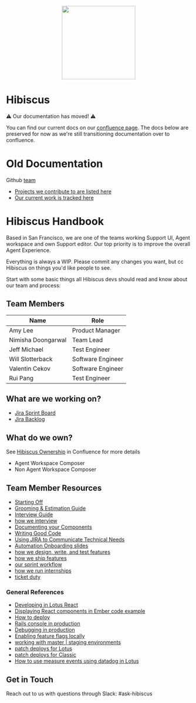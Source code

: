 <p align="center">
  <img src="https://github.com/zendesk/hibiscus/blob/master/images/hibiscus%20-%20white%402x.png" width="200" height="200">
</p>

# Hibiscus
⚠️ Our documentation has moved! ⚠️

You can find our current docs on our [confluence page](https://zendesk.atlassian.net/wiki/spaces/Hib/overview?homepageId=4834726662).
The docs below are preserved for now as we're still transitioning documentation over to confluence.

# Old Documentation

Github [team](https://github.com/orgs/zendesk/teams/hibiscus/members)

* [Projects we contribute to are listed here](https://github.com/orgs/zendesk/teams/hibiscus/repositories)
* [Our current work is tracked here](https://zendesk.atlassian.net/secure/RapidBoard.jspa)


# Hibiscus Handbook
Based in San Francisco, we are one of the teams working Support UI, Agent workspace and own Support editor. Our top priority is to improve the overall Agent Experience.

Everything is always a WIP. Please commit any changes you want, but cc Hibiscus on things you'd like people to see.

Start with some basic things all Hibiscus devs should read and know about our team and process:

## Team Members

| Name              | Role              |
| -------------     | ----------------- |
| Amy Lee           | Product Manager   |
| Nimisha Doongarwal| Team Lead         |
| Jeff Michael      | Test Engineer     |
| Will Slotterback  | Software Engineer |
| Valentin Cekov    | Software Engineer |
| Rui Pang          | Test Engineer     |


## What are we working on?

- [Jira Sprint Board](https://zendesk.atlassian.net/projects/HIB)
- [Jira Backlog](https://zendesk.atlassian.net/jira/software/projects/HIB/boards/2167/backlog)

## What do we own?

See [Hibiscus Ownership](https://zendesk.atlassian.net/wiki/spaces/ENG/pages/4756865758/Hibiscus+Ownership) in Confluence for more details

- Agent Workspace Composer
- Non Agent Workspace Composer

## Team Member Resources

* [Starting Off](/starting-off.md)
* [Grooming & Estimation Guide](/estimation.md)
* [Interview Guide](https://zendesk.atlassian.net/wiki/spaces/ENG/pages/595330493/Orchid+Hibiscus+Iris+Box+Office+Kookaburra+Libretto+Icarus+Vortex+Vinyl+Interview+Process)
* [how we interview](/interview_guide.md)
* [Documenting your Components](/documenting-components.md)
* [Writing Good Code](/writing-good-code.md)
* [Using JIRA to Communicate Technical Needs](/jira-advocacy.md)
* [Automation Onboarding slides](https://docs.google.com/presentation/d/1jcW5AMT-zUY1ZDXCs3M3r6eLosfqtq1wkIHG9HE3xzE/edit?ts=5deaf4ee#slide=id.g13d7c57ff0_0_283)
* [how we design, write, and test features](/feature_work.md)
* [how we ship features](https://github.com/zendesk/zendesk_console/wiki/Continuous-Deployment-Process)
* [our sprint workflow](/sprint_workflow.md)
* [how we run internships](/internships.md)
* [ticket duty](/ticket_duty.md)

### General References
* [Developing in Lotus React](https://github.com/zendesk/zendesk_console/blob/production/lotus_react/README.md)
* [Displaying React components in Ember code example](https://github.com/zendesk/zendesk_console/pull/18783)
* [How to deploy](https://github.com/zendesk/zendesk_console/blob/master/Deploy.md)
* [Rails console in production](https://zendesk.atlassian.net/wiki/spaces/rb/pages/95126199/DB+Access+to+production+databases)
* [Debugging in production](https://zendesk.atlassian.net/wiki/spaces/ARCHER/pages/176031670/Production+Debugging+Training)
* [Enabling feature flags locally](https://github.com/zendesk/zendesk_console/blob/production/lotus_react/docs/feature-flags.md)
* [working with master | staging environments](https://zendesk.atlassian.net/wiki/display/ops/AWS+Test+Environment)
* [patch deploys for Lotus](https://github.com/zendesk/zendesk_console/wiki#somethings-broken)
* [patch deploys for Classic](https://zendesk.atlassian.net/wiki/display/ENG/Classic+Production+Patch+Process)
* [How to use measure events using datadog in Lotus](https://github.com/zendesk/hibiscus/blob/master/datadog-metrics.md)

## Get in Touch

Reach out to us with questions through Slack: #ask-hibiscus
